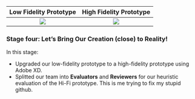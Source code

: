 Low Fidelity Prototype         |  High Fidelity Prototype
:-------------------------:|:-------------------------:
![](https://github.com/csj9703/CPSC-481-Project/blob/master/assets/images/lowfiPrototype/LowFiHomescreen_Screenshot.png)  |  ![](https://github.com/csj9703/CPSC-481-Project/blob/master/assets/images/hifiPrototype/HiFiHomescreen_Screenshot.png)

### Stage four: Let’s Bring Our Creation (close) to Reality!

In this stage:
- Upgraded our low-fidelity prototype to a high-fidelity prototype using Adobe XD. 
- Splitted our team into **Evaluators** and **Reviewers** for our heuristic evaluation of the Hi-Fi prototype.
This is me trying to fix my stupid github.
